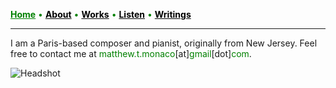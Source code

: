 <a href="/" style="color: green">**Home**</a> <a style="color: green"> • </a> <a href="/about" style="color: black">**About**</a> <a style="color: green"> • </a> <a href="/works" style="color: black">**Works**</a> <a style="color: green"> • </a> <a href="/listen" style="color: black">**Listen**</a> <a style="color: green"> • </a> <a href="/writings" style="color: black">**Writings**</a>

***

I am a Paris-based composer and pianist, originally from New Jersey. Feel free to contact me at <a style="color: green">matthew.t.monaco</a>[at]<a style="color: green">gmail</a>[dot]<a style="color: green">com</a>.

![Headshot](IMG_9929_0.jpg)

